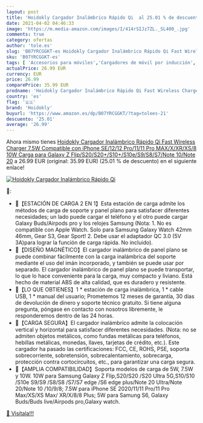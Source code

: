 ```yaml
---
layout: post
title: 'Hoidokly Cargador Inalámbrico Rápido Qi  al 25.01 % de descuento'
date: 2021-04-02 04:46:33
image: 'https://m.media-amazon.com/images/I/414rSIJz7ZL._SL400_.jpg'
comments: true
category: ofertas
author: 'tole.es'
slug: 'B07YRCGGKT-es Hoidokly Cargador Inalámbrico Rápido Qi Fast Wireless...'
sku: 'B07YRCGGKT-es'
tags: [ 'Accesorios para móviles','Cargadores de móvil por inducción','Cargadores para móviles','Comunicación móvil y accesorios','Electrónica','hoidokly','iphone', ]
actualPrice: 26.99 EUR
currency: EUR
price: 26.99
comparePrice: 35.99 EUR
prodname: 'Hoidokly Cargador Inalámbrico Rápido Qi Fast Wireless Charger 7.5W Compatible con iPhone SE/12/12 Pro/11/11 Pro MAX/X/XR/XS/8  10W Carga para Galaxy Z Flip/S20/S20+/S10+/S10e/S9/S8/S7/Note 10/Note 20'
country: 'es'
flag: '🇪🇸'
brand: 'Hoidokly'
buyurl: 'https://www.amazon.es/dp/B07YRCGGKT/?tag=tolees-21'
descuento: '25.01'
average: '26.99'
---
```


Ahora mismo tienes [Hoidokly Cargador Inalámbrico Rápido Qi Fast Wireless Charger 7.5W Compatible con iPhone SE/12/12 Pro/11/11 Pro MAX/X/XR/XS/8  10W Carga para Galaxy Z Flip/S20/S20+/S10+/S10e/S9/S8/S7/Note 10/Note 20](https://www.amazon.es/dp/B07YRCGGKT/?tag=tolees-21) a 26.99 EUR (original: 35.99 EUR) (25.01 %  de descuento) en el siguiente enlace!

[![Hoidokly Cargador Inalámbrico Rápido Qi ](https://m.media-amazon.com/images/I/414rSIJz7ZL._SL400_.jpg)](https://www.amazon.es/dp/B07YRCGGKT/?tag=tolees-21)

🔎:

- 🍎【ESTACIÓN DE CARGA 2 EN 1】Esta estación de carga admite los métodos de carga de soporte y panel plano para satisfacer diferentes necesidades; un lado puede cargar el teléfono y el otro puede cargar Galaxy Buds/Airpods pro y los relojes Samsung (Nota: 1. No es compatible con Apple Watch. Solo para Samsung Galaxy Watch 42mm 46mm, Gear S3, Gear Sport! 2. Debe usar el adaptador QC 3.0 (5V 3A)para lograr la función de carga rápida. No incluido).
- 🍎【DISEÑO MAGNÉTICO】El cargador inalámbrico de panel plano se puede combinar fácilmente con la carga inalámbrica del soporte mediante el uso del imán incorporado, y también se puede usar por separado. El cargador inalámbrico de panel plano se puede transportar, lo que lo hace conveniente para la carga, muy compacto y liviano. Está hecho de material ABS de alta calidad, que es duradero y resistente.
- 🍎【LO QUE OBTIENES】1 * estación de carga inalámbrica, 1 * cable USB, 1 * manual del usuario; Prometemos 12 meses de garantía, 30 días de devolución de dinero y soporte técnico gratuito. Si tiene alguna pregunta, póngase en contacto con nosotros libremente, le responderemos dentro de las 24 horas.
- 🍎【CARGA SEGURA】El cargador inalámbrico admite la colocación vertical y horizontal para satisfacer diferentes necesidades. (Nota: no se admiten objetos metálicos, como fundas metálicas para teléfonos, hebillas metálicas, monedas, llaves, tarjetas de crédito, etc.). Este cargador ha pasado las certificaciones: FCC, CE, ROHS, PSE, soporta sobrecorriente, sobretensión, sobrecalentamiento, sobrecarga, protección contra cortocircuitos, etc., para garantizar una carga segura.
- 🍎【AMPLIA COMPATIBILIDAD】Soporta modelos de carga de 5W, 7.5W y 10W. 10W para Samsung Galaxy Z Flip,S20/S20 /S20 Ultra 5G,S10/S10 /S10e S9/S9 /S8/S8 /S7/S7 edge /S6 edge plus/Note 20 Ultra/Note 20/Note 10 /10/9/8; 7.5W para iPhone SE 2020/11/11 Pro/11 Pro Max/XS/XS Max/ XR/X/8/8 Plus; 5W para Samung S6, Galaxy Buds/Buds live/Airpods pro,Galaxy watch.

[🛒 Visítala!!!](https://www.amazon.es/dp/B07YRCGGKT/?tag=tolees-21)
